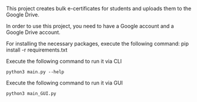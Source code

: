 This project creates bulk e-certificates for students and uploads them to the Google Drive.

In order to use this project, you need to have a Google account and a Google Drive account. 

For installing the necessary packages, execute the following command:
    pip install -r requirements.txt

Execute the following command to run it via CLI

    python3 main.py --help

Execute the following command to run it via GUI

    python3 main_GUI.py
